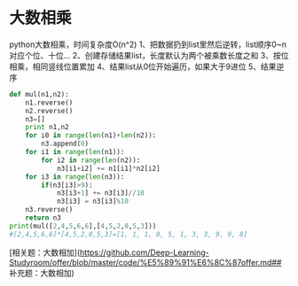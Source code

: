 # 大数相乘
python大数相乘，时间复杂度O(n^2)
1、把数据扔到list里然后逆转，list顺序0~n对应个位、十位...
2、创建存储结果list，长度默认为两个被乘数长度之和
3、按位相乘，相同竖线位置累加
4、结果list从0位开始遍历，如果大于9进位
5、结果逆序

```python
def mul(n1,n2):
    n1.reverse()
    n2.reverse()
    n3=[]
    print n1,n2
    for i0 in range(len(n1)+len(n2)):
        n3.append(0)
    for i1 in range(len(n1)):
        for i2 in range(len(n2)):
            n3[i1+i2] += n1[i1]*n2[i2]
    for i3 in range(len(n3)):
        if(n3[i3]>9):
            n3[i3+1] += n3[i3]//10
            n3[i3] = n3[i3]%10
    n3.reverse()
    return n3
print(mul([2,4,5,6,6],[4,5,2,0,5,3]))
#[2,4,5,6,6]*[4,5,2,0,5,3]=[1, 1, 1, 0, 5, 1, 3, 3, 9, 9, 8]

```

[相关题：大数相加](https://github.com/Deep-Learning-Studyroom/offer/blob/master/code/%E5%89%91%E6%8C%87offer.md## 补充题：大数相加)